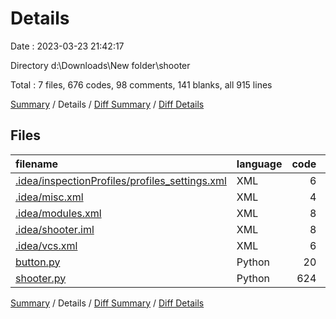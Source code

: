 # Details

Date : 2023-03-23 21:42:17

Directory d:\\Downloads\\New folder\\shooter

Total : 7 files,  676 codes, 98 comments, 141 blanks, all 915 lines

[Summary](results.md) / Details / [Diff Summary](diff.md) / [Diff Details](diff-details.md)

## Files
| filename | language | code | comment | blank | total |
| :--- | :--- | ---: | ---: | ---: | ---: |
| [.idea/inspectionProfiles/profiles_settings.xml](/.idea/inspectionProfiles/profiles_settings.xml) | XML | 6 | 0 | 0 | 6 |
| [.idea/misc.xml](/.idea/misc.xml) | XML | 4 | 0 | 0 | 4 |
| [.idea/modules.xml](/.idea/modules.xml) | XML | 8 | 0 | 0 | 8 |
| [.idea/shooter.iml](/.idea/shooter.iml) | XML | 8 | 0 | 0 | 8 |
| [.idea/vcs.xml](/.idea/vcs.xml) | XML | 6 | 0 | 0 | 6 |
| [button.py](/button.py) | Python | 20 | 4 | 7 | 31 |
| [shooter.py](/shooter.py) | Python | 624 | 94 | 134 | 852 |

[Summary](results.md) / Details / [Diff Summary](diff.md) / [Diff Details](diff-details.md)